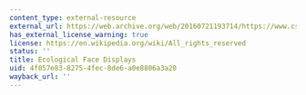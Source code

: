 ```yaml
---
content_type: external-resource
external_url: https://web.archive.org/web/20160721193714/https://www.cs.ubc.ca/~jhoey/face/index.html
has_external_license_warning: true
license: https://en.wikipedia.org/wiki/All_rights_reserved
status: ''
title: Ecological Face Displays
uid: 4f057e83-8275-4fec-8de6-a0e8806a3a20
wayback_url: ''
---
```

